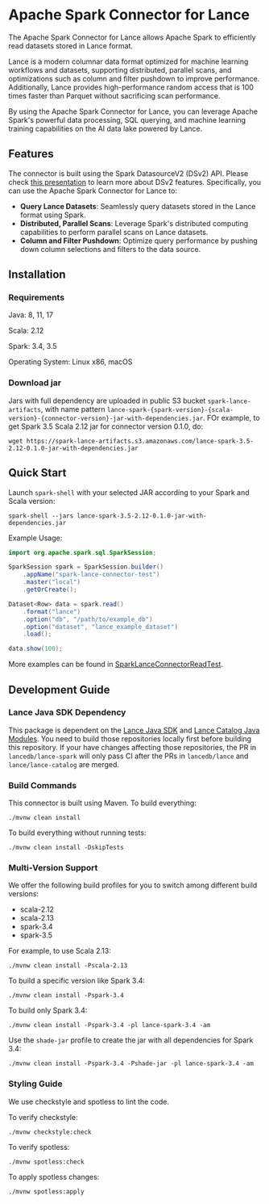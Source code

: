 # Apache Spark Connector for Lance

The Apache Spark Connector for Lance allows Apache Spark to efficiently read datasets stored in Lance format.

Lance is a modern columnar data format optimized for machine learning workflows and datasets,
supporting distributed, parallel scans, and optimizations such as column and filter pushdown to improve performance.
Additionally, Lance provides high-performance random access that is 100 times faster than Parquet 
without sacrificing scan performance.

By using the Apache Spark Connector for Lance, you can leverage Apache Spark's powerful data processing, SQL querying, 
and machine learning training capabilities on the AI data lake powered by Lance.

## Features

The connector is built using the Spark DatasourceV2 (DSv2) API. 
Please check [this presentation](https://www.slideshare.net/databricks/apache-spark-data-source-v2-with-wenchen-fan-and-gengliang-wang)
to learn more about DSv2 features.
Specifically, you can use the Apache Spark Connector for Lance to:

* **Query Lance Datasets**: Seamlessly query datasets stored in the Lance format using Spark.
* **Distributed, Parallel Scans**: Leverage Spark's distributed computing capabilities to perform parallel scans on Lance datasets.
* **Column and Filter Pushdown**: Optimize query performance by pushing down column selections and filters to the data source.

## Installation

### Requirements

Java: 8, 11, 17

Scala: 2.12

Spark: 3.4, 3.5

Operating System: Linux x86, macOS

### Download jar

Jars with full dependency are uploaded in public S3 bucket `spark-lance-artifacts`,
with name pattern `lance-spark-{spark-version}-{scala-version}-{connector-version}-jar-with-dependencies.jar`.
FOr example, to get Spark 3.5 Scala 2.12 jar for connector version 0.1.0, do:

```shell
wget https://spark-lance-artifacts.s3.amazonaws.com/lance-spark-3.5-2.12-0.1.0-jar-with-dependencies.jar
```

## Quick Start

Launch `spark-shell` with your selected JAR according to your Spark and Scala version:

```shell
spark-shell --jars lance-spark-3.5-2.12-0.1.0-jar-with-dependencies.jar
```

Example Usage:

```java
import org.apache.spark.sql.SparkSession;

SparkSession spark = SparkSession.builder()
    .appName("spark-lance-connector-test")
    .master("local")
    .getOrCreate();

Dataset<Row> data = spark.read()
    .format("lance")
    .option("db", "/path/to/example_db")
    .option("dataset", "lance_example_dataset")
    .load();

data.show(100);
```

More examples can be found in [SparkLanceConnectorReadTest](/lance-spark-base/src/test/java/com/lancedb/lance/spark/read/SparkConnectorReadTestBase.java).

## Development Guide

### Lance Java SDK Dependency

This package is dependent on the [Lance Java SDK](https://github.com/lancedb/lance/blob/main/java) and 
[Lance Catalog Java Modules](https://github.com/lancedb/lance-catalog/tree/main/java).
You need to build those repositories locally first before building this repository.
If your have changes affecting those repositories,
the PR in `lancedb/lance-spark` will only pass CI after the PRs in `lancedb/lance` and `lance/lance-catalog` are merged.

### Build Commands

This connector is built using Maven. To build everything:

```shell
./mvnw clean install
```

To build everything without running tests:

```shell
./mvnw clean install -DskipTests
```

### Multi-Version Support

We offer the following build profiles for you to switch among different build versions:

- scala-2.12
- scala-2.13
- spark-3.4
- spark-3.5

For example, to use Scala 2.13:

```shell
./mvnw clean install -Pscala-2.13
```

To build a specific version like Spark 3.4:

```shell
./mvnw clean install -Pspark-3.4
```

To build only Spark 3.4:

```shell
./mvnw clean install -Pspark-3.4 -pl lance-spark-3.4 -am
```

Use the `shade-jar` profile to create the jar with all dependencies for Spark 3.4:

```shell
./mvnw clean install -Pspark-3.4 -Pshade-jar -pl lance-spark-3.4 -am
```

### Styling Guide

We use checkstyle and spotless to lint the code.

To verify checkstyle:

```shell
./mvnw checkstyle:check
```

To verify spotless:

```shell
./mvnw spotless:check
```

To apply spotless changes:

```shell
./mvnw spotless:apply
```
